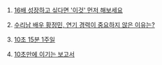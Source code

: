 1. [16배 성장하고 싶다면 '이것' 먼저 해보세요](https://eopla.net/magazines/58?fbclid=IwAR0u5EcVZ1Hg1Z7CDkIwnUyf1M-5eZkJlJjB5ZqhuoCbKJl7c9NQYrwYKD4#)

2. [수리남 배우 황정민, 연기 경력이 중요하지 않은 이유는?](https://www.youtube.com/watch?v=9LuCKFAHI4w&ab_channel=Wonderwall.%EC%9B%90%EB%8D%94%EC%9B%94)

3. [10초 15분 1주일](./10s_15m_1week.md)

4. [10초만에 이기는 보고서](./win_report_by_10s.md)